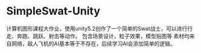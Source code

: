 # SimpleSwat-Unity
计算机图形课程大作业，使用unity5.2创作了一个简单的Swat战士，可以进行行走、奔跑、跳跃、射击等动作。
包含场景设计，粒子效果，模型贴图等
素材均来自网络，敌人飞机的AI基本等于不存在，后续学习AI会添加简单的逻辑。
